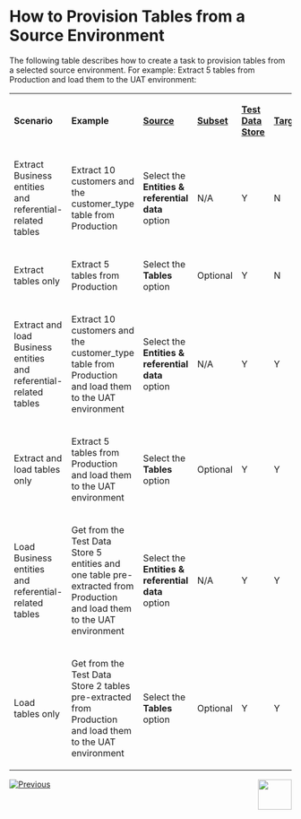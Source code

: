 # How to Provision Tables from a Source Environment

The following table describes how to create a task to provision tables from a selected source environment. For example: Extract 5 tables from Production and load them to the UAT environment:



<table width="900pxl">
<tbody>
<tr>
<td width="200pxl">
<p><strong>Scenario</strong></p>
</td>
<td width="200pxl">
<p><strong>Example</strong></p>
</td>
<td width="150pxl">
<p><a href="14a_task_source_component.md"><strong>Source</strong></a></p>
</td>
<td width="100pxl">
<p><a href="15_task_subset_component.md"><strong>Subset</strong></a></p>
</td>
<td width="150pxl">
<p><a href="16_task_test_data_store_component.md"><strong>Test Data Store</strong></a></p>
</td>
<td width="100pxl">
<p><a href="17_task_target_component.md"><strong>Target</strong></a></p>
</td>
</tr>
<tr>
<td width="200pxl">
<p>Extract Business entities and referential-related tables</p>
</td>
<td width="200pxl">
<p>Extract 10 customers and the customer_type table from Production</p>
</td>
<td width="200pxl">
<p>Select the <strong>Entities & referential data</strong> option </p>
</td>
<td width="100pxl">
<p>N/A</p>
</td>
<td width="100pxl">
<p>Y</p>
</td>
<td width="100pxl">
<p>N</p>
</td>
</tr>
<tr>
<td width="200pxl">
<p>Extract tables only</p>
</td>
<td width="200pxl">
<p>Extract 5 tables from Production</p>
</td>
<td width="200pxl">
<p>Select the <strong>Tables</strong> option</p>
</td>
<td width="100pxl">
<p>Optional</p>
</td>
<td width="100pxl">
<p>Y</p>
</td>
<td width="100pxl">
<p>N</p>
</td>
</tr>
<tr>
<td width="200pxl">
<p>Extract and load Business entities and referential-related tables</p>
</td>
<td width="200pxl">
<p>Extract 10 customers and the customer_type table from Production and load them to the UAT environment</p>
</td>
<td width="200pxl">
<p>Select the <strong>Entities & referential data</strong> option</p>
</td>
<td width="100pxl">
<p>N/A</p>
</td>
<td width="100pxl">
<p>Y</p>
</td>
<td width="100pxl">
<p>Y</p>
</td>
</tr>
<tr>
<td width="200pxl">
<p>Extract and load tables only</p>
</td>
<td width="200pxl">
<p>Extract 5 tables from Production and load them to the UAT environment</p>
</td>
<td width="200pxl">
<p>Select the <strong>Tables</strong> option</p>
</td>
<td width="100pxl">
<p>Optional</p>
</td>
<td width="100pxl">
<p>Y</p>
</td>
<td width="100pxl">
<p>Y</p>
</td>
</tr>
<tr>
<td width="200pxl">
<p>Load Business entities and referential-related tables</p>
</td>
<td width="200pxl">
<p>Get from the Test Data Store 5 entities and one table pre-extracted from Production and load them to the UAT environment</p>
</td>
<td width="200pxl">
<p>Select the <strong>Entities & referential data</strong> option</p>
</td>
<td width="100pxl">
<p>N/A</p>
</td>
<td width="100pxl">
<p>Y</p>
</td>
<td width="100pxl">
<p>Y</p>
</td>
</tr>
<tr>
<td width="200pxl">
<p>Load tables only</p>
</td>
<td width="200pxl">
<p>Get from the Test Data Store 2 tables pre-extracted from Production and load them to the UAT environment</p>
</td>
<td width="200pxl">
<p>Select the <strong>Tables</strong> option</p>
</td>
<td width="100pxl">
<p>Optional</p>
</td>
<td width="100pxl">
<p>Y</p>
</td>
<td width="100pxl">
<p>Y</p>
</td>
</tr>
</tbody>
</table>





 [![Previous](/articles/images/Previous.png)](19_task_synthetic_data_generation.md)[<img align="right" width="60" height="54" src="/articles/images/Next.png">](25_task_tdmdb_tables.md)

